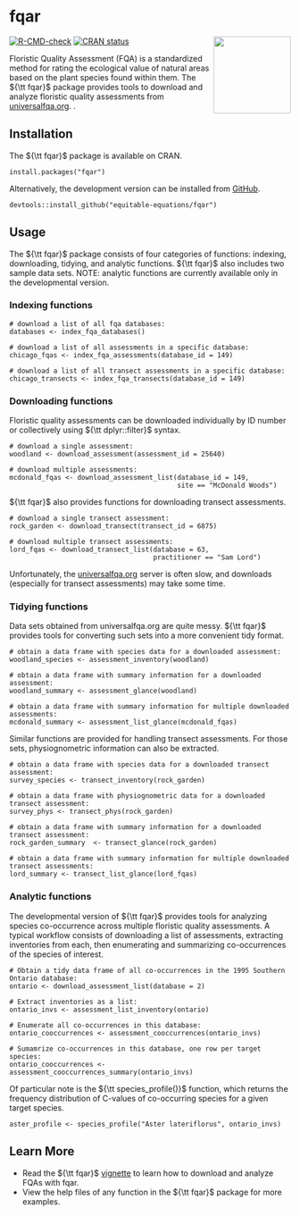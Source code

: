 # fqar 

<img src="man/figures/logo.png" align="right" height="138" />

  <!-- badges: start -->
  [![R-CMD-check](https://github.com/equitable-equations/fqar/actions/workflows/R-CMD-check.yaml/badge.svg)](https://github.com/equitable-equations/fqar/actions/workflows/R-CMD-check.yaml)
   [![CRAN status](https://www.r-pkg.org/badges/version/fqar)](https://CRAN.R-project.org/package=fqar)
  <!-- badges: end -->
  
Floristic Quality Assessment (FQA) is a standardized method for rating the ecological value of natural areas based on the plant species found within them. The ${\tt fqar}$ package provides tools to download and analyze floristic quality assessments from [universalfqa.org](https://universalfqa.org/).
.

## Installation
 
The ${\tt fqar}$ package is available on CRAN.

```{r install}
install.packages("fqar")
```

Alternatively, the development version can be installed from [GitHub](https://github.com/equitable-equations/fqar).

```{r github}
devtools::install_github("equitable-equations/fqar")
```

## Usage 

The ${\tt fqar}$ package consists of four categories of functions: indexing, downloading, tidying, and analytic functions. ${\tt fqar}$ also includes two sample data sets. NOTE: analytic functions are currently available only in the developmental version.

### Indexing functions

```{r indexing}
# download a list of all fqa databases:
databases <- index_fqa_databases()

# download a list of all assessments in a specific database:
chicago_fqas <- index_fqa_assessments(database_id = 149) 

# download a list of all transect assessments in a specific database:
chicago_transects <- index_fqa_transects(database_id = 149)
```

### Downloading functions

Floristic quality assessments can be downloaded individually by ID number or collectively using ${\tt dplyr::filter}$ syntax.

```{r downloading}
# download a single assessment:
woodland <- download_assessment(assessment_id = 25640)

# download multiple assessments:
mcdonald_fqas <- download_assessment_list(database_id = 149, 
                                          site == "McDonald Woods")
```

${\tt fqar}$ also provides functions for downloading transect assessments.

```{r downloading2}
# download a single transect assessment:
rock_garden <- download_transect(transect_id = 6875)

# download multiple transect assessments:
lord_fqas <- download_transect_list(database = 63,
                                    practitioner == "Sam Lord")
```

Unfortunately, the [universalfqa.org](https://universalfqa.org/) server is often slow, and downloads (especially for transect assessments) may take some time. 

### Tidying functions

Data sets obtained from universalfqa.org are quite messy. ${\tt fqar}$ provides tools for converting such sets into a more convenient tidy format.

```{r tidying}
# obtain a data frame with species data for a downloaded assessment:
woodland_species <- assessment_inventory(woodland)

# obtain a data frame with summary information for a downloaded assessment:
woodland_summary <- assessment_glance(woodland)

# obtain a data frame with summary information for multiple downloaded assessments:
mcdonald_summary <- assessment_list_glance(mcdonald_fqas)
```

Similar functions are provided for handling transect assessments. For those sets, physiognometric information can also be extracted.

```{r tidying2}
# obtain a data frame with species data for a downloaded transect assessment:
survey_species <- transect_inventory(rock_garden)

# obtain a data frame with physiognometric data for a downloaded transect assessment:
survey_phys <- transect_phys(rock_garden)

# obtain a data frame with summary information for a downloaded transect assessment:
rock_garden_summary  <- transect_glance(rock_garden)

# obtain a data frame with summary information for multiple downloaded transect assessments:
lord_summary <- transect_list_glance(lord_fqas)
```

### Analytic functions

The developmental version of ${\tt fqar}$ provides tools for analyzing species co-occurrence across multiple floristic quality assessments. A typical workflow consists of downloading a list of assessments, extracting inventories from each, then enumerating and summarizing co-occurrences of the species of interest.

```{r analysis}
# Obtain a tidy data frame of all co-occurrences in the 1995 Southern Ontario database:
ontario <- download_assessment_list(database = 2)

# Extract inventories as a list:
ontario_invs <- assessment_list_inventory(ontario)

# Enumerate all co-occurrences in this database:
ontario_cooccurrences <- assessment_cooccurrences(ontario_invs)

# Sumamrize co-occurrences in this database, one row per target species:
ontario_cooccurrences <- assessment_cooccurrences_summary(ontario_invs)
```

Of particular note is the ${\tt species\_profile()\}$ function, which returns the frequency distribution of C-values of co-occurring species for a given target species.

```{r profile}
aster_profile <- species_profile("Aster lateriflorus", ontario_invs)
```


## Learn More 
* Read the ${\tt fqar}$ [vignette](https://github.com/equitable-equations/fqar/blob/main/vignettes/fqar.Rmd) to learn how to download and analyze FQAs with fqar.
* View the help files of any function in the ${\tt fqar}$ package for more examples. 
